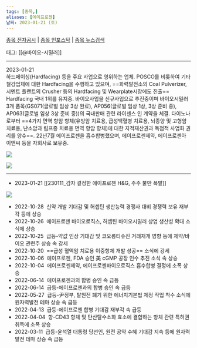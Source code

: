 ```yaml
---
tags: [종목,]
aliases: [에이프로젠]
날짜: 2023-01-21 (토)
---
```

[종목 전자공시](https://finance.naver.com/item/dart.naver?code=007460) |  [종목 인포스탁](https://www.infostock.co.kr/site/3d/3d_show.asp?codename=007460) | [종목 뉴스검색](https://m.search.naver.com/search.naver?where=m_news&sm=mtb_jum&query=에이프로젠)

태그: [[@바이오-시밀러]]

___

2023-01-21   
하드페이싱(Hardfacing) 등을 주요 사업으로 영위하는 업체. POSCO를 비롯하여 기타철강업체에 대한 Hardfacing을 수행하고 있으며, ==화력발전소의 Coal Pulverizer, 시멘트 플랜트의 Crusher 등의 Hardfacing 및 Wearplate시장에도 진출== Hardfacing 국내 1위를 유지중. 바이오사업을 신규사업으로 추진중이며 바이오시밀러 3개 품목(GS071(글로벌 임상 3상 완료), AP056(글로벌 임상 1상, 3상 준비 중), AP063(글로벌 임상 3상 준비 중))의 국내판매 관련 라이센스 인 계약을 체결. 다이노나로부터 ==4가지 면역 항암 항체(유방암 치료용, 급성백혈병 치료용, 뇌종양 및 고형암 치료용, 난소암과 림프종 치료용 면역 항암 항체)에 대한 지적재산권과 독점적 사업화 권리를 양수==. 22년7월 에이프로젠을 흡수합병했으며, 에이프로젠제약, 에이프로젠아이앤씨 등을 자회사로 보유중.

![](https://i.imgur.com/kxX7Icz.png)

![](https://i.imgur.com/eTwI3Qa.png)

___

- 2023-01-21 [[230111_감자 결정한 에이프로젠 H&G, 주주 불만 폭발]]

![](https://i.imgur.com/fZDCmaY.png)


- 2022-10-28  신약 개발 기대감 및 허셉틴 생산능력 경쟁사 대비 경쟁력 보유 재부각 등에 상승  
- 2022-10-26  에이프로젠 바이오로직스, 허셉틴 바이오시밀러 상업 생산성 확대 소식에 상승  
- 2022-10-25  급등-약값 인상 기대감 및 코오롱티슈진 거래재개 영향 등에 제약/바이오 관련주 상승 속 강세  
- 2022-10-20  ==급성 혈액암 치료용 이중항체 개발 성공== 소식에 강세  
- 2022-10-06  에이프로젠, FDA 승인 美 cGMP 공장 인수 추진 소식 속 상승  
- 2022-10-04  에이프로젠제약, 에이프로젠바이오로직스 흡수합병 결정에 소폭 상승  
- 2022-06-14  에이프로젠과의 합병 승인 속 급등  
- 2022-06-14  급등-에이프로젠과의 합병 승인 속 급등  
- 2022-05-27  급등-尹정부, 탈원전 폐기 위한 에너지기본법 제정 작업 착수 소식에 원자력발전 테마 상승 속 급등  
- 2022-04-13  급등-에이프로젠 합병 기대감 재부각 속 급등  
- 2022-04-04  항-CD43 항체 및 탄산탈수소화 효소에 결합하는 항체 관련 특허권 취득에 소폭 상승
- 2022-03-11  급등-윤석열 대통령 당선인, 원전 공약 수혜 기대감 지속 등에 원자력발전 테마 상승 속 급등  